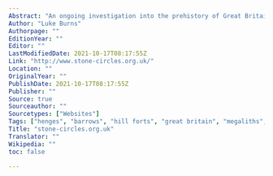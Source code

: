```yaml
---
Abstract: "An ongoing investigation into the prehistory of Great Britain encompassing the stone circles, standing stones, henges, hillforts, burial chambers and barrows that scatter the countryside of these islands"
Author: "Luke Burns"
Authorpage: ""
EditionYear: ""
Editor: ""
LastModifiedDate: 2021-10-17T08:17:55Z
Link: "http://www.stone-circles.org.uk/"
Location: ""
OriginalYear: ""
PublishDate: 2021-10-17T08:17:55Z
Publisher: ""
Source: true
Sourceauthor: ""
Sourcetypes: ["Websites"]
Tags: ["henges", "barrows", "hill forts", "great britain", "megaliths", "stone circles"]
Title: "stone-circles.org.uk"
Translator: ""
Wikipedia: ""
toc: false

---
```

